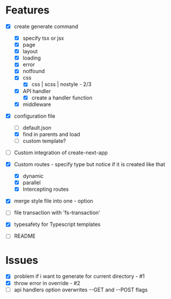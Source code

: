 # Features

- [x] create generate command

  - [x] specify tsx or jsx
  - [x] page
  - [x] layout
  - [x] loading
  - [x] error
  - [x] notfound
  - [x] css
    - [x] css | scss | nostyle - 2/3
  - [x] API handler
    - [x] create a handler function
  - [x] middleware

- [x] configuration file
  - [ ] default.json
  - [x] find in parents and load
  - [ ] custom template?
- [ ] Custom integration of create-next-app
- [x] Custom routes - specify type but notice if it is created like that
  - [x] dynamic
  - [x] parallel
  - [x] Intercepting routes
- [x] merge style file into one - option
- [ ] file transaction with 'fs-transaction'
- [x] typesafety for Typescript templates
- [ ] README

# Issues

- [x] problem if i want to generate for current directory - #1
- [x] throw error in override - #2
- [ ] api handlers option overwrites --GET and --POST flags
